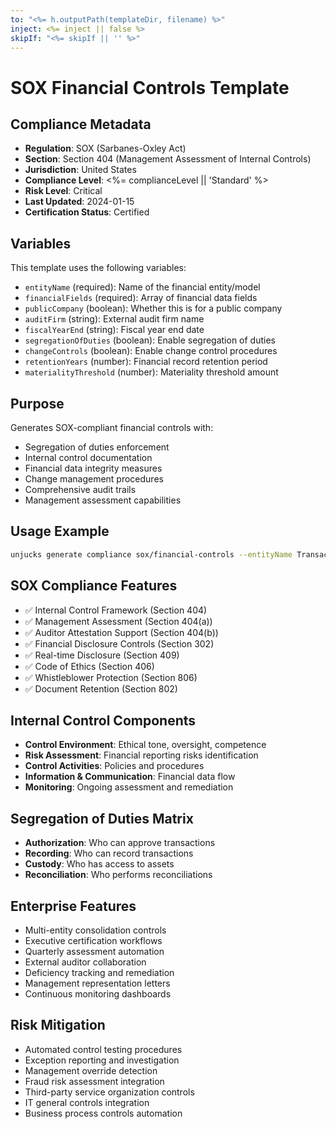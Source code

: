 ```yaml
---
to: "<%= h.outputPath(templateDir, filename) %>"
inject: <%= inject || false %>
skipIf: "<%= skipIf || '' %>"
---
```


# SOX Financial Controls Template

## Compliance Metadata
- **Regulation**: SOX (Sarbanes-Oxley Act)
- **Section**: Section 404 (Management Assessment of Internal Controls)
- **Jurisdiction**: United States
- **Compliance Level**: <%= complianceLevel || 'Standard' %>
- **Risk Level**: Critical
- **Last Updated**: 2024-01-15
- **Certification Status**: Certified

## Variables
This template uses the following variables:

- `entityName` (required): Name of the financial entity/model
- `financialFields` (required): Array of financial data fields
- `publicCompany` (boolean): Whether this is for a public company
- `auditFirm` (string): External audit firm name
- `fiscalYearEnd` (string): Fiscal year end date
- `segregationOfDuties` (boolean): Enable segregation of duties
- `changeControls` (boolean): Enable change control procedures
- `retentionYears` (number): Financial record retention period
- `materialityThreshold` (number): Materiality threshold amount

## Purpose
Generates SOX-compliant financial controls with:
- Segregation of duties enforcement
- Internal control documentation
- Financial data integrity measures
- Change management procedures
- Comprehensive audit trails
- Management assessment capabilities

## Usage Example
```bash
unjucks generate compliance sox/financial-controls --entityName Transaction --publicCompany true --auditFirm "KPMG" --segregationOfDuties true --changeControls true --retentionYears 7 --materialityThreshold 5000000
```

## SOX Compliance Features
- ✅ Internal Control Framework (Section 404)
- ✅ Management Assessment (Section 404(a))
- ✅ Auditor Attestation Support (Section 404(b))
- ✅ Financial Disclosure Controls (Section 302)
- ✅ Real-time Disclosure (Section 409)
- ✅ Code of Ethics (Section 406)
- ✅ Whistleblower Protection (Section 806)
- ✅ Document Retention (Section 802)

## Internal Control Components
- **Control Environment**: Ethical tone, oversight, competence
- **Risk Assessment**: Financial reporting risks identification
- **Control Activities**: Policies and procedures
- **Information & Communication**: Financial data flow
- **Monitoring**: Ongoing assessment and remediation

## Segregation of Duties Matrix
- **Authorization**: Who can approve transactions
- **Recording**: Who can record transactions
- **Custody**: Who has access to assets
- **Reconciliation**: Who performs reconciliations

## Enterprise Features
- Multi-entity consolidation controls
- Executive certification workflows
- Quarterly assessment automation
- External auditor collaboration
- Deficiency tracking and remediation
- Management representation letters
- Continuous monitoring dashboards

## Risk Mitigation
- Automated control testing procedures
- Exception reporting and investigation
- Management override detection
- Fraud risk assessment integration
- Third-party service organization controls
- IT general controls integration
- Business process controls automation